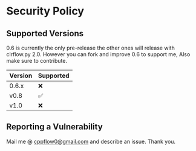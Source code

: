# Security Policy

## Supported Versions

0.6 is currently the only pre-release the other ones will release with clrflow.py 2.0.
However you can fork and improve 0.6 to support me,
Also make sure to contribute.

| Version | Supported          |
| ------- | ------------------ |
| 0.6.x   | :x:                |
| v0.8    | :white_check_mark: |
| v1.0    | :x:                |

## Reporting a Vulnerability

Mail me @ cppflow0@gmail.com
and describe an issue. Thank you.
